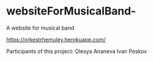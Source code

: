 # websiteForMusicalBand-
A website for musical band 

https://orkestrhemuley.herokuapp.com/

Participants of this project:
Olesya Ananeva
Ivan Peskov 
